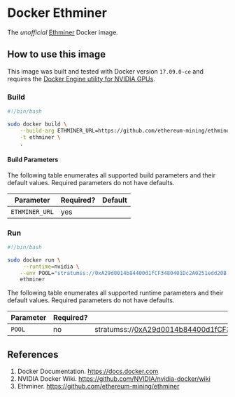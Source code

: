 # Docker Ethminer

The *unofficial* [Ethminer](https://github.com/ethereum-mining/ethminer) Docker image.

## How to use this image

This image was built and tested with Docker version `17.09.0-ce` and requires the [Docker Engine utility for NVIDIA GPUs](https://github.com/NVIDIA/nvidia-docker).

### Build

```bash
#!/bin/bash

sudo docker build \
    --build-arg ETHMINER_URL=https://github.com/ethereum-mining/ethminer/releases/download/v0.16.1/ethminer-0.16.1-linux-x86_64.tar.gz \
    -t ethminer \
    .
```

#### Build Parameters

The following table enumerates all supported build parameters and their default values. Required parameters do not have defaults.

| Parameter | Required? | Default |
|-----------|-----------|---------|
|`ETHMINER_URL`|yes||

### Run

```bash
#!/bin/bash

sudo docker run \
     --runtime=nvidia \
    --env POOL="stratumss://0xA29d0014b84400d1fCF3480401Dc2A0251edd20B.default@us1.ethermine.org:5555"
    ethminer
```

The following table enumerates all supported runtime parameters and their default values. Required parameters do not have defaults.

| Parameter | Required? | Default |
|-----------|-----------|---------|
|`POOL`|no|stratumss://0xA29d0014b84400d1fCF3480401Dc2A0251edd20B.default@us1.ethermine.org:5555|

## References

1. Docker Documentation. https://docs.docker.com
2. NVIDIA Docker Wiki. https://github.com/NVIDIA/nvidia-docker/wiki
3. Ethminer. https://github.com/ethereum-mining/ethminer
